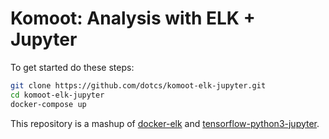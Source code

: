 # Komoot: Analysis with ELK + Jupyter

To get started do these steps:

```bash
git clone https://github.com/dotcs/komoot-elk-jupyter.git
cd komoot-elk-jupyter
docker-compose up
```

This repository is a mashup of [docker-elk](https://github.com/deviantony/docker-elk/tree/x-pack) and [tensorflow-python3-jupyter](https://github.com/erroneousboat/tensorflow-python3-jupyter).
